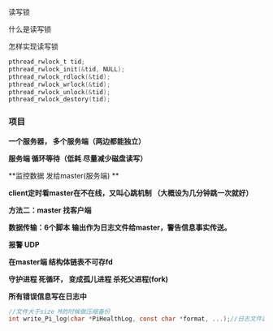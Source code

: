 读写锁

什么是读写锁

怎样实现读写锁

```c
pthread_rwlock_t tid;
pthread_rwlock_init(&tid, NULL);
pthread_rwlock_rdlock(&tid);
pthread_rwlock_wrlock(&tid);
pthread_rwlock_unlock(&tid);
pthread_rwlock_destory(tid);
```



### 项目

**一个服务器， 多个服务端（两边都能独立）**

**服务端 循环等待（低耗 尽量减少磁盘读写）**

**监控数据 发给master(服务端) **

**client定时看master在不在线，又叫心跳机制 （大概设为几分钟跳一次就好）**

**方法二：master 找客户端**

**数据传输：6个脚本 输出作为日志文件给master，警告信息事实传送。**

**报警  UDP**



**在master端 结构体链表不可存fd**

**守护进程 死循环， 变成孤儿进程 杀死父进程(fork)**

**所有错误信息写在日志中**

```c
//文件大于size M的时候做压缩备份
int write_Pi_log(char *PiHealthLog, const char *format, ...);//日志文件函数
```


